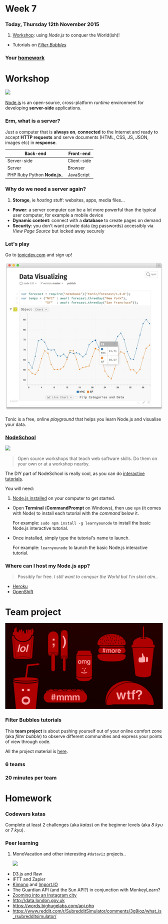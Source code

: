 # Week 7

### Today, Thursday 12th November 2015

1. [Workshop](#workshop): using *Node.js* to conquer the World(ish)!
* Tutorials on [*Filter Bubbles*](#team-project)

### Your [homework](#homework)


# Workshop

[![](https://nodejs.org/static/images/logos/nodejs-1024x768.png)](https://nodejs.org)

[Node.js](https://nodejs.org) is an open-source, cross-platform *runtime* environment for developing **server-side** applications.

### Erm, **what** is a server?

Just a computer that is **always on**, **connected** to the Internet and ready to accept **HTTP requests** and serve documents (HTML, CSS, JS, JSON, images etc) in **response**.

Back-end 								| 	Front-end
---------------------------	| ---------
Server-side 							| 	Client-side
Server 									| 	Browser
PHP Ruby Python **Node.js**.. | JavaScript

### **Why** do we need a server again?

1. **Storage**, ie *hosting* stuff: websites, apps, media files...
* **Power**: a server computer can be a lot more powerful than the typical user computer, for example a mobile device
* **Dynamic content**: connect with a **database** to create pages on demand
* **Security**: you don't want private data (eg passwords) accessibly via *View Page Source* but locked away securely

<!--

https://www.npmjs.com/package/botmaker
https://www.npmjs.com/package/markov
https://www.npmjs.com/package/twitter
https://www.npmjs.com/package/foursquarevenues
https://www.npmjs.com/package/instagram-node



-->

### Let's play

Go to [tonicdev.com](https://tonicdev.com) and sign up!

[![](assets/tonic.jpg)](https://tonicdev.com)

Tonic is a free, online *playground* that helps you learn Node.js and visualise your data.


### [NodeSchool](http://nodeschool.io/)

[![](http://nodeschool.io/images/schoolhouse.svg)](http://nodeschool.io/)

> Open source workshops that teach web software skills. Do them on your own or at a workshop nearby.

The DIY part of NodeSchool is really cool, as you can do [interactive tutorials](http://nodeschool.io/#workshoppers).

You will need: 

1. [Node.js installed](https://nodejs.org/en/download/) on your computer to get started. 
* Open **Terminal** (**CommandPrompt** on Windows), then use `npm` (it comes with Node) to install each tutorial with the *command* below it. 
	
	For example: `sudo npm install -g learnyounode` to install the basic Node.js interactive tutorial.
*	Once installed, simply type the tutorial's name to launch.

	For example: `learnyounode` to launch the basic Node.js interactive tutorial.



### Where can I **host** my Node.js app?

> Possibly for free. *I still want to conquer the World but I'm skint atm..*

* [Heroku](https://devcenter.heroku.com/articles/getting-started-with-nodejs#introduction)
* [OpenShift](https://blog.openshift.com/10-reasons-openshift-is-the-best-place-to-host-your-nodejs-app/)

# Team project

![](../../projects/filter-bubbles/assets/junk-food-analogy.png)

### Filter Bubbles tutorials

This **team project** is about pushing yourself out of your online comfort zone (aka *filter bubble*) to observe different communities and express your points of view through code.

All the project material is [here](../../projects/filter-bubbles).

### 6 teams

### 20 minutes per team

<!-- TODO -->

# Homework

### Codewars katas

Complete at least 2 challenges (aka *katas*) on the beginner levels (aka *8 kyu* or *7 kyu*).

### Peer learning

1. MonoVacation and other interesting `#dataviz` projects..

	[![](http://burak-arikan.com/wp-content/gallery/monovacation/monovacation-teaser-3x2_en.jpg)](http://burak-arikan.com/monovacation)
* D3.js and Raw
* IFTT and Zapier
* [Kimono](http://) and [Import.IO](https://import.io/)
* The Guardian API (and the Sun API?) in conjunction with MonkeyLearn?
* [Zooming into an Instagram city](http://firstmonday.org/ojs/index.php/fm/article/view/4711/3698)
* http://data.london.gov.uk
* https://words.bighugelabs.com/api.php
* https://www.reddit.com/r/SubredditSimulator/comments/3g9ioz/what_is_rsubredditsimulator/
